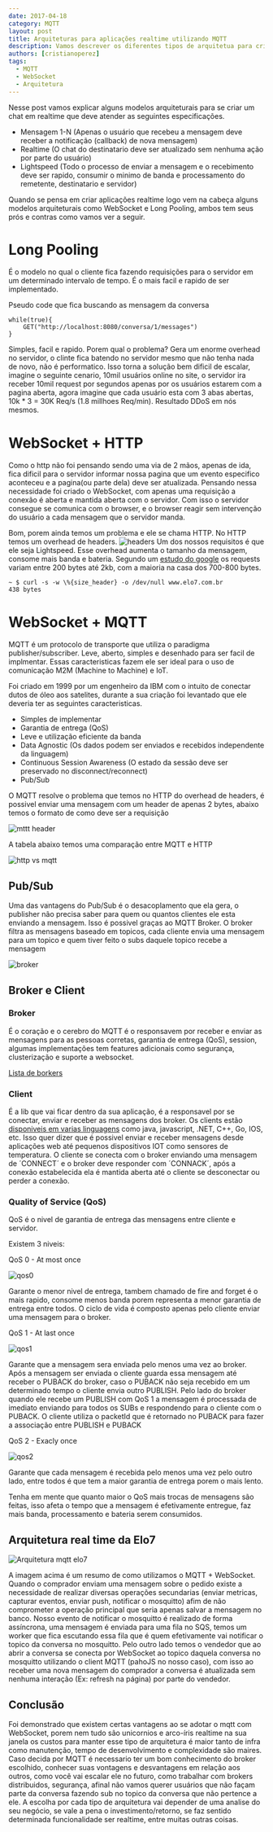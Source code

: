 ```yaml
---
date: 2017-04-18
category: MQTT
layout: post
title: Arquiteturas para aplicações realtime utilizando MQTT
description: Vamos descrever os diferentes tipos de arquitetua para criação de aplicações realtime e suas vantagens e desvantagem em relação ao MQTT
authors: [cristianoperez]
tags:
  - MQTT
  - WebSocket
  - Arquitetura
---
```

Nesse post vamos explicar alguns modelos arquiteturais para se criar um chat em realtime que deve atender as seguintes especificações.
* Mensagem 1-N (Apenas o usuário que recebeu a mensagem deve receber a notificação (callback) de nova mensagem)
* Realtime (O chat do destinatario deve ser atualizado sem nenhuma ação por parte do usuário)
* Lightspeed (Todo o processo de enviar a mensagem e o recebimento deve ser rapido, consumir o minimo de banda e processamento do remetente, destinatario e servidor)

 Quando se pensa em criar aplicações realtime logo vem na cabeça alguns modelos arquiteturais como WebSocket e Long Pooling, ambos tem seus prós e contras como vamos ver a seguir.

# Long Pooling

É o modelo no qual o cliente fica fazendo requisições para o servidor em um determinado intervalo de tempo. É o mais facil e rapido de ser implementado.

Pseudo code que fica buscando as mensagem da conversa
```
while(true){
	GET("http://localhost:8080/conversa/1/messages")
}
```

Simples, facil e rapido. Porem qual o problema? Gera um enorme overhead no servidor, o clinte fica batendo no servidor mesmo que não tenha nada de novo, não é performatico.
Isso torna a solução bem dificil de escalar, imagine o seguinte cenario, 10mil usuários online no site, o servidor ira receber 10mil request por segundos apenas por os usuários estarem com a pagina aberta, agora imagine que cada usuário esta com 3 abas abertas, 10k * 3 = 30K Req/s (1.8 millhoes Req/min). Resultado DDoS em nós mesmos.

# WebSocket + HTTP

Como o http não foi pensando sendo uma via de 2 mãos, apenas de ida, fica dificil para o servidor informar nossa pagina que um evento especifico aconteceu e a pagina(ou parte dela) deve ser atualizada. Pensando nessa necessidade foi criado o WebSocket, com apenas uma requisição a conexão é aberta e mantida aberta com o servidor. Com isso o servidor consegue se comunica com o browser, e o browser reagir sem intervenção do usuário a cada mensagem que o servidor manda.

Bom, porem ainda temos um problema e ele se chama HTTP.
No HTTP temos um overhead de headers.
![headers](http://i.imgur.com/d3AOH7K.png)
Um dos nossos requisitos é que ele seja Lightspeed. Esse overhead aumenta o tamanho da mensagem, consome mais banda e bateria. Segundo um [estudo do google](http://dev.chromium.org/spdy/spdy-whitepaper) os requests variam entre 200 bytes até 2kb, com a maioria na casa dos 700-800 bytes.
```
~ $ curl -s -w \%{size_header} -o /dev/null www.elo7.com.br
438 bytes
```

# WebSocket + MQTT


MQTT é um protocolo de transporte que utiliza o paradigma publisher/subscriber. Leve, aberto, simples e desenhado para ser facil de implmentar. Essas caracteristicas fazem ele ser ideal para o uso de comunicação M2M (Machine to Machine) e IoT.

Foi criado em 1999 por um engenheiro da IBM com o intuito de conectar dutos de óleo aos satelites, durante a sua criação foi levantado que ele deveria ter as seguintes caracteristicas.
* Simples de implementar
* Garantia de entrega (QoS)
* Leve e utilização eficiente da banda
* Data Agnostic (Os dados podem ser enviados e recebidos independente da linguagem)
* Continuous Session Awareness (O estado da sessão deve ser preservado no disconnect/reconnect)
* Pub/Sub

O MQTT resolve o problema que temos no HTTP do overhead de headers, é possivel enviar uma mensagem com um header de apenas 2 bytes, abaixo temos o formato de como deve ser a requisição

![mttt header](http://www.rfwireless-world.com/images/MQTT-protocol-message-format.jpg)

A tabela abaixo temos uma comparação entre MQTT e HTTP

![http vs mqtt](http://i.imgur.com/wJo2kSN.png)

## Pub/Sub

Uma das vantagens do Pub/Sub é o desacoplamento que ela gera, o publisher não precisa saber para quem ou quantos clientes ele esta enviando a mensagem. Isso é possivel graças ao MQTT Broker. O broker filtra as mensagens baseado em topicos, cada cliente envia uma mensagem para um topico e quem tiver feito o subs daquele topico recebe a mensagem

![broker](http://www.hivemq.com/wp-content/uploads/Screen-Shot-2014-10-22-at-12.21.07.png)

## Broker e Client
### Broker
É o coração e o cerebro do MQTT é o responsavem por receber e enviar as mensagens para as pessoas corretas, garantia de entrega (QoS), session, algumas implementações tem features adicionais como segurança, clusterização e suporte a websocket.

[Lista de borkers](https://github.com/mqtt/mqtt.github.io/wiki/brokers)

### Client
É a lib que vai ficar dentro da sua aplicação, é a responsavel por se conectar, enviar e receber as mensagens dos broker. Os clients estão [disponiveis em varias linguagens](https://github.com/mqtt/mqtt.github.io/wiki/libraries) como java, javascript, .NET, C++, Go, IOS, etc. Isso quer dizer que é possivel enviar e receber mensagens desde aplicações web até pequenos dispositivos IOT como sensores de temperatura. O cliente se conecta com o broker enviando uma mensagem de ´CONNECT´ e o broker deve responder com ´CONNACK´, após a conexão estabelecida ela é mantida aberta até o cliente se desconectar ou perder a conexão.

### Quality of Service (QoS)
QoS é o nivel de garantia de entrega das mensagens entre cliente e servidor.

Existem 3 niveis:

QoS 0 - At most once

![qos0](../images/mqtt-qos-0.png)

Garante o menor nivel de entrega, tambem chamado de fire and forget é o mais rapido, consome menos banda porem representa a menor garantia de entrega entre todos. O ciclo de vida é composto apenas pelo cliente enviar uma mensagem para o broker.


QoS 1 - At last once

![qos1](../images/mqtt-qos-1.png)

Garante que a mensagem sera enviada pelo menos uma vez ao broker. Após a mensagem ser enviada o cliente guarda essa mensagem até receber o PUBACK do broker, caso o PUBACK não seja recebido em um determinado tempo o cliente envia outro PUBLISH. Pelo lado do broker quando ele recebe um PUBLISH com QoS 1 a mensagem é processada de imediato enviando para todos os SUBs e respondendo para o cliente com o PUBACK.
O cliente utiliza o packetId que é retornado no PUBACK para fazer a associação entre PUBLISH e PUBACK


QoS 2 - Exacly once

![qos2](../images/mqtt-qos-2.png)

Garante que cada mensagem é recebida pelo menos uma vez pelo outro lado, entre todos é que tem a maior garantia de entrega porem o mais lento.


Tenha em mente que quanto maior o QoS mais trocas de mensagens são feitas, isso afeta o tempo que a mensagem é efetivamente entregue, faz mais banda, processamento e bateria serem consumidos.


## Arquitetura real time da Elo7

![Arquitetura mqtt elo7](../images/mqtt-elo7.png)

A imagem acima é um resumo de como utilizamos o MQTT + WebSocket.
Quando o comprador enviam uma mensagem sobre o pedido existe a necessidade de realizar diversas operações secundarias (enviar metricas, capturar eventos, enviar push, notificar o mosquitto) afim de não comprometer a operação principal que seria apenas salvar a mensagem no banco. Nosso evento de notificar o mosquitto é realizado de forma assíncrona, uma mensagem é enviada para uma fila no SQS, temos um worker que fica escutando essa fila que é quem efetivamente vai notificar o topico da conversa no mosquitto. Pelo outro lado temos o vendedor que ao abrir a conversa se conecta por WebSocket ao topico daquela conversa no mosquitto utilizando o client MQTT (pahoJS no nosso caso), com isso ao receber uma nova mensagem do comprador a conversa é atualizada sem nenhuma interação (Ex: refresh na página) por parte do vendedor.

## Conclusão

Foi demonstrado que existem certas vantagens ao se adotar o mqtt com WebSocket, porem nem tudo são unicornios e arco-íris realtime na sua janela os custos para manter esse tipo de arquitetura é maior tanto de infra como manutenção, tempo de desenvolvimento e complexidade são maires. Caso decida por MQTT é necessario ter um bom conhecimento do broker escolhido, conhecer suas vontagens e desvantagens em relação aos outros, como você vai escalar ele no futuro, como trabalhar com brokers distribuidos, segurança, afinal não vamos querer usuários que não façam parte da conversa  fazendo sub no topico da conversa que não pertence a ele.
A escolha por cada tipo de arquitetura vai depender de uma analise do seu negócio, se vale a pena o investimento/retorno, se faz sentido determinada funcionalidade ser realtime, entre muitas outras coisas.
